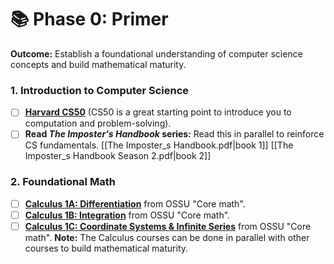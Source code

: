 # 📚 Phase 0: Primer

**Outcome:** Establish a foundational understanding of computer science concepts and build mathematical maturity.

### 1. Introduction to Computer Science

* [ ] **[Harvard CS50](https://youtu.be/h6lqxDwUmJQ?si=uzLE-N6VoMC6eDgL)** (CS50 is a great starting point to introduce you to computation and problem-solving).
* [ ] **Read *The Imposter's Handbook* series:** Read this in parallel to reinforce CS fundamentals. [[The Imposter_s Handbook.pdf|book 1]] [[The Imposter_s Handbook Season 2.pdf|book 2]]
### 2. Foundational Math

* [ ] **[Calculus 1A: Differentiation](https://openlearninglibrary.mit.edu/courses/course-v1:MITx+18.01.1x+2T2019/about)** from OSSU "Core math".
* [ ] **[Calculus 1B: Integration](https://openlearninglibrary.mit.edu/courses/course-v1:MITx+18.01.2x+3T2019/about)** from OSSU "Core math".
* [ ] **[Calculus 1C: Coordinate Systems & Infinite Series](https://openlearninglibrary.mit.edu/courses/course-v1:MITx+18.01.3x+1T2020/about)** from OSSU "Core math".
**Note:** The Calculus courses can be done in parallel with other courses to build mathematical maturity.